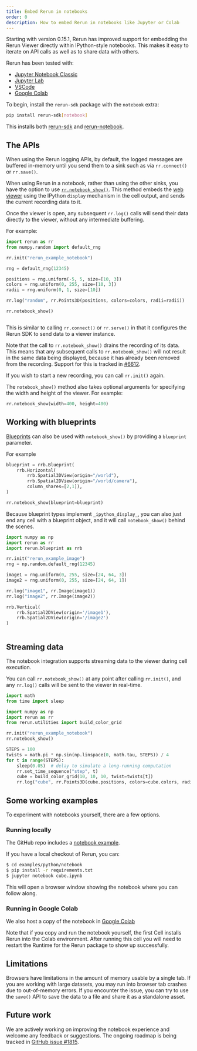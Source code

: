 ```yaml
---
title: Embed Rerun in notebooks
order: 0
description: How to embed Rerun in notebooks like Jupyter or Colab
---
```


Starting with version 0.15.1, Rerun has improved support for embedding the Rerun Viewer directly within IPython-style
notebooks. This makes it easy to iterate on API calls as well as to share data with others.

Rerun has been tested with:

-   [Jupyter Notebook Classic](https://jupyter.org/)
-   [Jupyter Lab](https://jupyter.org/)
-   [VSCode](https://code.visualstudio.com/blogs/2021/08/05/notebooks)
-   [Google Colab](https://colab.research.google.com/)

To begin, install the `rerun-sdk` package with the `notebook` extra:
```sh
pip install rerun-sdk[notebook]
```

This installs both [rerun-sdk](https://pypi.org/project/rerun-sdk/) and [rerun-notebook](https://pypi.org/project/rerun-notebook/).

## The APIs

When using the Rerun logging APIs, by default, the logged messages are buffered in-memory until
you send them to a sink such as via `rr.connect()` or `rr.save()`.

When using Rerun in a notebook, rather than using the other sinks, you have the option to use [`rr.notebook_show()`](https://ref.rerun.io/docs/python/stable/common/initialization_functions/#rerun.notebook_show). This method embeds the [web viewer](./embed-rerun-viewer.md) using the IPython `display` mechanism in the cell output, and sends the current recording data to it.

Once the viewer is open, any subsequent `rr.log()` calls will send their data directly to the viewer,
without any intermediate buffering.

For example:

```python
import rerun as rr
from numpy.random import default_rng

rr.init("rerun_example_notebook")

rng = default_rng(12345)

positions = rng.uniform(-5, 5, size=[10, 3])
colors = rng.uniform(0, 255, size=[10, 3])
radii = rng.uniform(0, 1, size=[10])

rr.log("random", rr.Points3D(positions, colors=colors, radii=radii))

rr.notebook_show()
```

<picture>
  <img src="https://static.rerun.io/notebook_example/e47920b7ca7988aba305d73b2aea2da7b81c93e3/full.png" alt="">
  <source media="(max-width: 480px)" srcset="https://static.rerun.io/notebook_example/e47920b7ca7988aba305d73b2aea2da7b81c93e3/480w.png">
  <source media="(max-width: 768px)" srcset="https://static.rerun.io/notebook_example/e47920b7ca7988aba305d73b2aea2da7b81c93e3/768w.png">
  <source media="(max-width: 1024px)" srcset="https://static.rerun.io/notebook_example/e47920b7ca7988aba305d73b2aea2da7b81c93e3/1024w.png">
  <source media="(max-width: 1200px)" srcset="https://static.rerun.io/notebook_example/e47920b7ca7988aba305d73b2aea2da7b81c93e3/1200w.png">
</picture>

This is similar to calling `rr.connect()` or `rr.serve()` in that it configures the Rerun SDK to send data to a viewer instance.

Note that the call to `rr.notebook_show()` drains the recording of its data. This means that any subsequent calls to `rr.notebook_show()`
will not result in the same data being displayed, because it has already been removed from the recording.
Support for this is tracked in [#6612](https://github.com/rerun-io/rerun/issues/6612).

If you wish to start a new recording, you can call `rr.init()` again.

The `notebook_show()` method also takes optional arguments for specifying the width and height of the viewer. For example:

```python
rr.notebook_show(width=400, height=400)
```

## Working with blueprints

[Blueprints](./configure-viewer-through-code.md) can also be used with `notebook_show()` by providing a `blueprint`
parameter.

For example

```python
blueprint = rrb.Blueprint(
    rrb.Horizontal(
        rrb.Spatial3DView(origin="/world"),
        rrb.Spatial2DView(origin="/world/camera"),
        column_shares=[2,1]),
)

rr.notebook_show(blueprint=blueprint)
```

Because blueprint types implement `_ipython_display_`, you can also just end any cell with a blueprint
object, and it will call `notebook_show()` behind the scenes.

```python
import numpy as np
import rerun as rr
import rerun.blueprint as rrb

rr.init("rerun_example_image")
rng = np.random.default_rng(12345)

image1 = rng.uniform(0, 255, size=[24, 64, 3])
image2 = rng.uniform(0, 255, size=[24, 64, 1])

rr.log("image1", rr.Image(image1))
rr.log("image2", rr.Image(image2))

rrb.Vertical(
    rrb.Spatial2DView(origin='/image1'),
    rrb.Spatial2DView(origin='/image2')
)
```

<picture>
  <img src="https://static.rerun.io/notebook_blueprint_example/eb0663a9a8a0de8276390667a774acc1bc86148e/full.png" alt="">
  <source media="(max-width: 480px)" srcset="https://static.rerun.io/notebook_blueprint_example/eb0663a9a8a0de8276390667a774acc1bc86148e/480w.png">
  <source media="(max-width: 768px)" srcset="https://static.rerun.io/notebook_blueprint_example/eb0663a9a8a0de8276390667a774acc1bc86148e/768w.png">
  <source media="(max-width: 1024px)" srcset="https://static.rerun.io/notebook_blueprint_example/eb0663a9a8a0de8276390667a774acc1bc86148e/1024w.png">
  <source media="(max-width: 1200px)" srcset="https://static.rerun.io/notebook_blueprint_example/eb0663a9a8a0de8276390667a774acc1bc86148e/1200w.png">
</picture>

## Streaming data

The notebook integration supports streaming data to the viewer during cell execution.

You can call `rr.notebook_show()` at any point after calling `rr.init()`, and any
`rr.log()` calls will be sent to the viewer in real-time.

```python
import math
from time import sleep

import numpy as np
import rerun as rr
from rerun.utilities import build_color_grid

rr.init("rerun_example_notebook")
rr.notebook_show()

STEPS = 100
twists = math.pi * np.sin(np.linspace(0, math.tau, STEPS)) / 4
for t in range(STEPS):
    sleep(0.05)  # delay to simulate a long-running computation
    rr.set_time_sequence("step", t)
    cube = build_color_grid(10, 10, 10, twist=twists[t])
    rr.log("cube", rr.Points3D(cube.positions, colors=cube.colors, radii=0.5))
```

## Some working examples

To experiment with notebooks yourself, there are a few options.

### Running locally

The GitHub repo includes a [notebook example](https://github.com/rerun-io/rerun/blob/main/examples/python/notebook/cube.ipynb).

If you have a local checkout of Rerun, you can:

```bash
$ cd examples/python/notebook
$ pip install -r requirements.txt
$ jupyter notebook cube.ipynb
```

This will open a browser window showing the notebook where you can follow along.

### Running in Google Colab

We also host a copy of the notebook in [Google Colab](https://colab.research.google.com/drive/1R9I7s4o6wydQC_zkybqaSRFTtlEaked_)

Note that if you copy and run the notebook yourself, the first Cell installs Rerun into the Colab environment.
After running this cell you will need to restart the Runtime for the Rerun package to show up successfully.

## Limitations

Browsers have limitations in the amount of memory usable by a single tab. If you are working with large datasets,
you may run into browser tab crashes due to out-of-memory errors.
If you encounter the issue, you can try to use the `save()` API to save the data to a file and share it as a standalone asset.

## Future work

We are actively working on improving the notebook experience and welcome any feedback or suggestions.
The ongoing roadmap is being tracked in [GitHub issue #1815](https://github.com/rerun-io/rerun/issues/1815).
